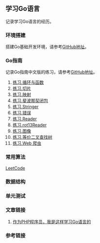 ## 学习Go语言
记录学习Go语言的经历。

### 环境搭建
搭建Go基础开发环境，请参考[GitHub地址](https://github.com/geekwho11/docker.xbc.me)。

### Go指南
记录Go指南中文版的练习，请参考[GitHub地址](./tour.go-zh.org)。
1. [练习.循环与函数](./tour.go-zh.org/exercise-loops-and-functions.go)
2. [练习.切片](./tour.go-zh.org/exercise-slices.go)
3. [练习.映射](./tour.go-zh.org/exercise-maps.go)
4. [练习.斐波那契闭包](./tour.go-zh.org/exercise-fibonacci-closure.go)
5. [练习.Stringer](./tour.go-zh.org/exercise-stringer.go)
6. [练习.错误](./tour.go-zh.org/exercise-errors.go)
7. [练习.Reader](./tour.go-zh.org/exercise-reader.go)
8. [练习.rot13Reader](./tour.go-zh.org/exercise-rot-reader.go)
9. [练习.图像](./tour.go-zh.org/exercise-images.go)
10. [练习.等价二叉查找树](./tour.go-zh.org/exercise-equivalent-binary-trees.go)
11. [练习.Web 爬虫](./tour.go-zh.org/exercise-web-crawler.go)

### 常用算法
[LeetCode](./leetcode-cn.com)

### 数据结构

### 单元测试

### 文章链接
1. [作为PHP程序员，我是这样学习Go语言的](./blog/php-vs-go)

### 参考链接
